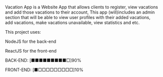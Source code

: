 
Vacation App is a Website App that allows clients to register, view vacations and add those vacations to their account,
This app (will)includes an admin section that will be able to view user profiles with their added vacations, add vacations, 
make vacations unavailable, view statistics and etc.


This project uses:

NodeJS for the back-end

ReactJS for the front-end









BACK-END: [■■■■■■■■■□]90%

FRONT-END: [■□□□□□□□□□]10%